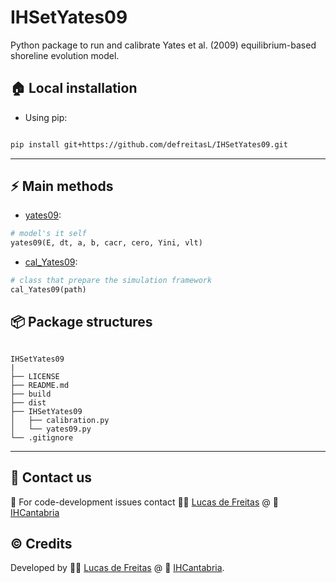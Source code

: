 
# IHSetYates09
Python package to run and calibrate Yates et al. (2009) equilibrium-based shoreline evolution model.

## :house: Local installation
* Using pip:
```bash

pip install git+https://github.com/defreitasL/IHSetYates09.git

```

---
## :zap: Main methods

* [yates09](./IHSetYates09/yates09.py):
```python
# model's it self
yates09(E, dt, a, b, cacr, cero, Yini, vlt)
```
* [cal_Yates09](./IHSetYates09/calibration.py):
```python
# class that prepare the simulation framework
cal_Yates09(path)
```



## :package: Package structures
````

IHSetYates09
|
├── LICENSE
├── README.md
├── build
├── dist
├── IHSetYates09
│   ├── calibration.py
│   └── yates09.py
└── .gitignore

````

---

## :incoming_envelope: Contact us
:snake: For code-development issues contact :man_technologist: [Lucas de Freitas](https://github.com/defreitasL) @ :office: [IHCantabria](https://github.com/IHCantabria)

## :copyright: Credits
Developed by :man_technologist: [Lucas de Freitas](https://github.com/defreitasL) @ :office: [IHCantabria](https://github.com/IHCantabria).

